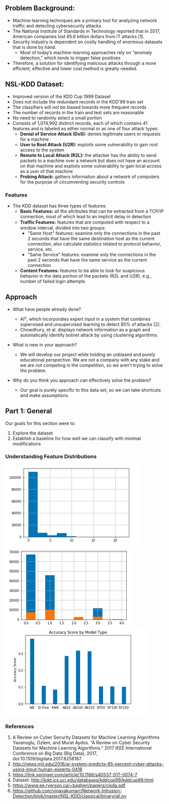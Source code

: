 ## Problem Background:
* Machine learning techniques are a primary tool for analyzing network traffic and detecting cybersecurity attacks.
* The National Institute of Standards in Technology reported that in 2017, American companies lost 65.6 billion dollars from IT attacks [1].
* Security industry is dependent on costly handling of enormous datasets that is done by hand.
    * Most of today’s machine-learning approaches rely on “anomaly detection,” which tends to trigger false positives
* Therefore, a solution for identifying malicious attacks through a more efficient, effective and lower cost method is greatly needed.

## NSL-KDD Dataset:
* Improved version of the KDD Cup 1999 Dataset
* Does not include the redundant records in the KDD'99 train set
* The classifiers will not be biased towards more frequent records
* The number of records in the train and test sets are reasonable
* No need to randomly select a small portion
* Consists of 1,074,992 distinct records, each of which contains 41 features and is labeled as either normal or as one of four attack types:
	* **Denial of Service Attack (DoS):** denies legitimate users or requests for a machine
	* **User to Root Attack (U2R):** exploits some vulnerability to gain root access to the system
	* **Remote to Local Attack (R2L):** the attacker has the ability to send packets to a machine over a network but does not have an account on that machine and exploits some vulnerability to gain local access as a user of that machine
    * **Probing Attack:** gathers information about a network of computers for the purpose of circumventing security controls

### Features
* The KDD dataset has three types of features:
	* **Basic Features:** all the attributes that can be extracted from a TCP/IP connection, most of which lead to an implicit delay in detection
	* **Trafﬁc Features:** features that are computed with respect to a window interval, divided into two groups:
  		* "Same Host” features: examine only the connections in the past 2 seconds that have the same destination host as the current connection, also calculate statistics related to protocol behavior, service, etc.
  		* "Same Service” features: examine only the connections in the past 2 seconds that have the same service as the current connection
	* **Content Features:** features to be able to look for suspicious behavior in the data portion of the packets (R2L and U2R), e.g., number of failed login attempts

## Approach
* What have people already done?
    * AI², which incorporates expert input in a system that combines supervised and unsupervised learning to detect 85% of attacks [2].
    * Chowdhury, et al. displays network information as a graph and automatically identify botnet attack by using clustering algorithms.

* What is new in your approach?
    * We will develop our project while holding an unbiased and purely educational perspective. We are not a company with any stake and we are not competing in the competition, so we aren't trying to solve the problem.

* Why do you think you approach can effectively solve the problem?
    * Our goal is purely specific to this data set, so we can take shortcuts and make assumptions

## Part 1: General
Our goals for this section were to:
1. Explore the dataset
2. Establish a baseline for how well we can classify with minimal modifications

### Understanding Feature Distributions
<img src="FeatureDistrib1.png"> <img src="FeatureDistrib2.png">
<br />
<img src="Accuracy5.png ">


### References
1. A Review on Cyber Security Datasets for Machine Learning Algorithms
Yavanoglu, Ozlem, and Murat Aydos. “A Review on Cyber Security Datasets for Machine Learning Algorithms.” 2017 IEEE International Conference on Big Data (Big Data), 2017, doi:10.1109/bigdata.2017.8258167.
2. http://news.mit.edu/2016/ai-system-predicts-85-percent-cyber-attacks-using-input-human-experts-0418
3. https://link.springer.com/article/10.1186/s40537-017-0074-7
4. Dataset: http://kdd.ics.uci.edu/databases/kddcup99/kddcup99.html
5. https://www.ee.ryerson.ca/~bagheri/papers/cisda.pdf
6. https://github.com/vinayakumarr/Network-Intrusion-Detection/blob/master/NSL-KDD/classical/binary/all.py
